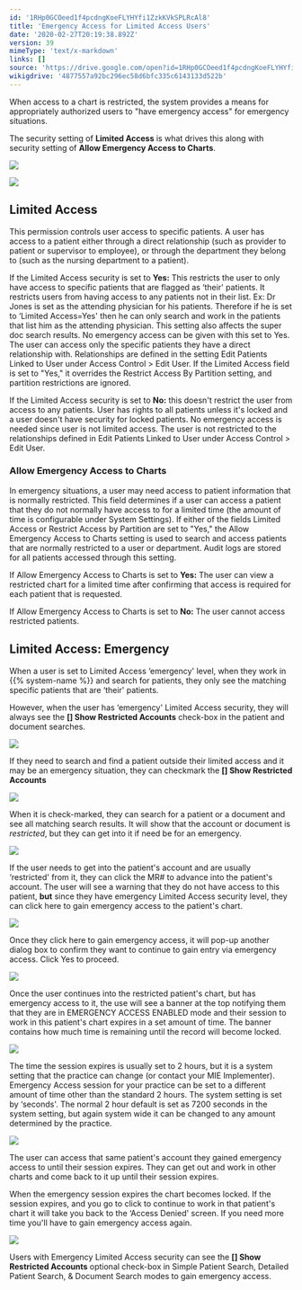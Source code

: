 ```yaml
---
id: '1RHp0GCOeed1f4pcdngKoeFLYHYfi1ZzkKVkSPLRcAl8'
title: 'Emergency Access for Limited Access Users'
date: '2020-02-27T20:19:38.892Z'
version: 39
mimeType: 'text/x-markdown'
links: []
source: 'https://drive.google.com/open?id=1RHp0GCOeed1f4pcdngKoeFLYHYfi1ZzkKVkSPLRcAl8'
wikigdrive: '4877557a92bc296ec58d6bfc335c6143133d522b'
---
```

When access to a chart is restricted, the system provides a means for appropriately authorized users to "have emergency access" for emergency situations.

The security setting of **Limited Access** is what drives this along with security setting of **Allow Emergency Access to Charts**.

![](../emergency-access-for-limited-access-users.assets/9f08cfcac89d6def5ecc7db2523a8eda.png)

![](../emergency-access-for-limited-access-users.assets/c592f09d902eac546a570a47d1bb673a.png)

## Limited Access

This permission controls user access to specific patients. A user has access to a patient either through a direct relationship (such as provider to patient or supervisor to employee), or through the department they belong to (such as the nursing department to a patient).

If the Limited Access security is set to **Yes:** This restricts the user to only have access to specific patients that are flagged as ‘their' patients. It restricts users from having access to any patients not in their list. Ex: Dr Jones is set as the attending physician for his patients. Therefore if he is set to ‘Limited Access=Yes' then he can only search and work in the patients that list him as the attending physician. This setting also affects the super doc search results. No emergency access can be given with this set to Yes. The user can access only the specific patients they have a direct relationship with. Relationships are defined in the setting Edit Patients Linked to User under Access Control > Edit User. If the Limited Access field is set to "Yes," it overrides the Restrict Access By Partition setting, and partition restrictions are ignored.

If the Limited Access security is set to **No:** this doesn't restrict the user from access to any patients. User has rights to all patients unless it's locked and a user doesn't have security for locked patients. No emergency access is needed since user is not limited access. The user is not restricted to the relationships defined in Edit Patients Linked to User under Access Control > Edit User.

### Allow Emergency Access to Charts

In emergency situations, a user may need access to patient information that is normally restricted. This field determines if a user can access a patient that they do not normally have access to for a limited time (the amount of time is configurable under System Settings). If either of the fields Limited Access or Restrict Access by Partition are set to "Yes," the Allow Emergency Access to Charts setting is used to search and access patients that are normally restricted to a user or department. Audit logs are stored for all patients accessed through this setting.

If Allow Emergency Access to Charts is set to **Yes:** The user can view a restricted chart for a limited time after confirming that access is required for each patient that is requested.

If Allow Emergency Access to Charts is set to **No:** The user cannot access restricted patients.

## Limited Access: Emergency

When a user is set to Limited Access ‘emergency' level, when they work in {{% system-name %}} and search for patients, they only see the matching specific patients that are ‘their' patients.

However, when the user has ‘emergency' Limited Access security, they will always see the **[] Show Restricted Accounts** check-box in the patient and document searches.

![](../emergency-access-for-limited-access-users.assets/0f090163d565a97d996e7c89e8114398.png)

If they need to search and find a patient outside their limited access and it may be an emergency situation, they can checkmark the **[] Show Restricted Accounts**

![](../emergency-access-for-limited-access-users.assets/4f0dae734442a57edd166f67bf55127d.png)

When it is check-marked, they can search for a patient or a document and see all matching search results. It will show that the account or document is *restricted*, but they can get into it if need be for an emergency.

![](../emergency-access-for-limited-access-users.assets/73398a7f4f3da1060ade6b607eff63c5.png)

If the user needs to get into the patient's account and are usually ‘restricted' from it, they can click the MR# to advance into the patient's account. The user will see a warning that they do not have access to this patient, **but** since they have emergency Limited Access security level, they can click here to gain emergency access to the patient's chart.

![](../emergency-access-for-limited-access-users.assets/601164c73621c815448324fcde63889e.png)

Once they click here to gain emergency access, it will pop-up another dialog box to confirm they want to continue to gain entry via emergency access. Click Yes to proceed.

![](../emergency-access-for-limited-access-users.assets/65918b58905d489a33a0d552ea9cbb1c.png)

Once the user continues into the restricted patient's chart, but has emergency access to it, the use will see a banner at the top notifying them that they are in EMERGENCY ACCESS ENABLED mode and their session to work in this patient's chart expires in a set amount of time. The banner contains how much time is remaining until the record will become locked.

![](../emergency-access-for-limited-access-users.assets/967168069a77e96ae8009a0236ce8364.png)

The time the session expires is usually set to 2 hours, but it is a system setting that the practice can change (or contact your MIE Implementer). Emergency Access session for your practice can be set to a different amount of time other than the standard 2 hours. The system setting is set by ‘seconds'. The normal 2 hour default is set as 7200 seconds in the system setting, but again system wide it can be changed to any amount determined by the practice.

![](../emergency-access-for-limited-access-users.assets/4b764acc6f815d1b3878b8980e51d14c.png)

The user can access that same patient's account they gained emergency access to until their session expires. They can get out and work in other charts and come back to it up until their session expires.

When the emergency session expires the chart becomes locked. If the session expires, and you go to click to continue to work in that patient's chart it will take you back to the ‘Access Denied' screen. If you need more time you'll have to gain emergency access again.

![](../emergency-access-for-limited-access-users.assets/601164c73621c815448324fcde63889e.png)

Users with Emergency Limited Access security can see the **[] Show Restricted Accounts** optional check-box in Simple Patient Search, Detailed Patient Search, & Document Search modes to gain emergency access.
